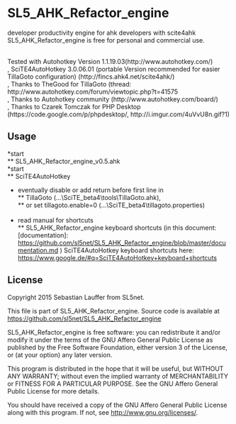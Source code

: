 SL5_AHK_Refactor_engine
=====

developer productivity engine for ahk developers with scite4ahk<br>
SL5_AHK_Refactor_engine is free for personal and commercial use.

<br>
Tested with Autohotkey Version 1.1.19.03(http://www.autohotkey.com/) <br>
, SciTE4AutoHotkey 3.0.06.01 (portable Version recommended for easier TillaGoto configuration) (http://fincs.ahk4.net/scite4ahk/)<br>
, Thanks to TheGood for TillaGoto (thread:  http://www.autohotkey.com/forum/viewtopic.php?t=41575<br>
, Thanks to Autohotkey community (http://www.autohotkey.com/board/)<br>
, Thanks to Czarek Tomczak for PHP Desktop (https://code.google.com/p/phpdesktop/, http://i.imgur.com/4uVvU8n.gif?1)
<br>


Usage
-----

*start<br>
**   SL5_AHK_Refactor_engine_v0.5.ahk<br>
*start<br>
**   SciTE4AutoHotkey<br>
* eventually disable or add return before first line in<br>
**   TillaGoto (...\SciTE_beta4\tools\TillaGoto.ahk),<br>
**   or set tillagoto.enable=0 (...\SciTE_beta4\tillagoto.properties)<br>
   <br>
* read manual for shortcuts <br>
**   SL5_AHK_Refactor_engine keyboard shortcuts (in this document: [documentation]:  https://github.com/sl5net/SL5_AHK_Refactor_engine/blob/master/documentation.md )
   SciTE4AutoHotkey keyboard shortcuts here: https://www.google.de/#q=SciTE4AutoHotkey+keyboard+shortcuts <br>


License
-------
 
Copyright 2015 Sebastian Lauffer from SL5net.

This file is part of SL5_AHK_Refactor_engine. Source code is available at 
https://github.com/sl5net/SL5_AHK_Refactor_engine

SL5_AHK_Refactor_engine is free software: you can redistribute it and/or modify it under the terms of the GNU Affero General Public License as published by the Free Software Foundation, either version 3 of the License, or (at your option) any later version.

This program is distributed in the hope that it will be useful, but WITHOUT ANY WARRANTY; without even the implied warranty of MERCHANTABILITY or FITNESS FOR A PARTICULAR PURPOSE. See the GNU Affero General Public License for more details.

You should have received a copy of the GNU Affero General Public License along with this program. If not, see http://www.gnu.org/licenses/.